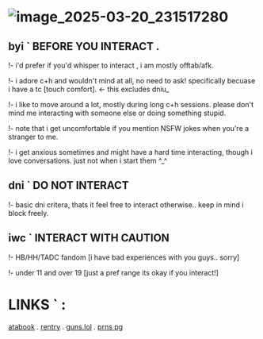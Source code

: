 # ![image_2025-03-20_231517280](https://github.com/user-attachments/assets/5b15c94c-bc63-4909-a8b3-8c4f8d49da82)


## byi ` BEFORE YOU INTERACT .

!- i'd prefer if you'd whisper to interact , i am mostly offtab/afk. 

!- i adore c+h and wouldn't mind at all, no need to ask! specifically becuase i have a tc [touch comfort].  <- this excludes dniu_

!- i like to move around a lot, mostly during long c+h sessions. please don't mind me interacting with someone else or doing something stupid.

!- note that i get uncomfortable if you mention NSFW jokes when you're a stranger to me.

!- i get anxious sometimes and might have a hard time interacting, though i love conversations. just not when i start them ^_^

## dni ` DO NOT INTERACT

!- basic dni critera, thats it feel free to interact otherwise.. keep in mind i block freely.

## iwc ` INTERACT WITH CAUTION

!- HB/HH/TADC fandom [i have bad experiences with you guys.. sorry]

!- under 11 and over 19 [just a pref range its okay if you interact!]

# LINKS ` :
[atabook](https://xinz.atabook.org) . [rentry](https://rentry.co/sincerelyxin) . [guns.lol](https://guns.lol/commitedsin) . [prns pg](https://en.pronouns.page/@xinz)

<!---
committedsin/committedsin is a ✨ special ✨ repository because its `README.md` (this file) appears on your GitHub profile.
You can click the Preview link to take a look at your changes.
--->

